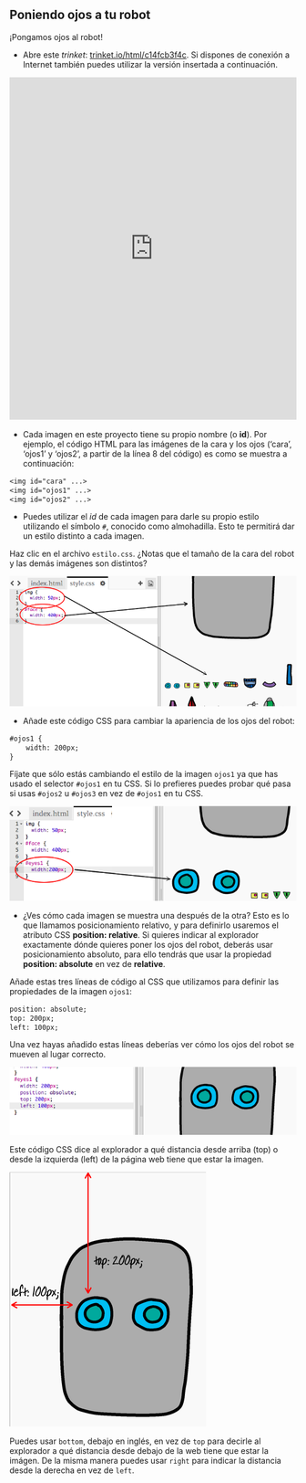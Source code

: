 ## Poniendo ojos a tu robot 

¡Pongamos ojos al robot!


+ Abre este *trinket*: <a href="https://trinket.io/html/c14fcb3f4c" target="\_blank">trinket.io/html/c14fcb3f4c</a>. Si dispones de conexión a Internet también puedes utilizar la versión insertada a continuación.

<div class="trinket">
  <iframe src="https://trinket.io/html/c14fcb3f4c" width="100%" height="600" frameborder="0" marginwidth="0" marginheight="0" allowfullscreen>
  </iframe>
</div>

+ Cada imagen en este proyecto tiene su propio nombre (o __id__). Por ejemplo, el código HTML para las imágenes de la cara y los ojos (‘cara’, ‘ojos1’ y ‘ojos2’, a partir de la línea 8 del código) es como se muestra a continuación:

```
<img id="cara" ...>
<img id="ojos1" ...>
<img id="ojos2" ...>
```

+ Puedes utilizar el _id_ de cada imagen para darle su propio estilo utilizando el símbolo `#`, conocido como almohadilla. Esto te permitirá dar un estilo distinto a cada imagen.

Haz clic en el archivo `estilo.css`. ¿Notas que el tamaño de la cara del robot y las demás imágenes son distintos?

![screenshot](images/robot-id.png)

+ Añade este código CSS para cambiar la apariencia de los ojos del robot:

```
#ojos1 {
    width: 200px;
}
```

Fíjate que sólo estás cambiando el estilo de la imagen `ojos1` ya que has usado el selector `#ojos1` en tu CSS. Si lo prefieres puedes probar qué pasa si usas `#ojos2` u `#ojos3` en vez de `#ojos1` en tu CSS.

![screenshot](images/robot-eyes-width.png)

+ ¿Ves cómo cada imagen se muestra una después de la otra? Esto es lo que llamamos posicionamiento relativo, y para definirlo usaremos el atributo CSS __position: relative__. Si quieres indicar al explorador exactamente dónde quieres poner los ojos del robot, deberás usar posicionamiento absoluto, para ello tendrás que usar la propiedad __position: absolute__ en vez de __relative__.

Añade estas tres líneas de código al CSS que utilizamos para definir las propiedades de la imagen `ojos1`:

```
position: absolute;
top: 200px;
left: 100px;
```

Una vez hayas añadido estas líneas deberías ver cómo los ojos del robot se mueven al lugar correcto.

![screenshot](images/robot-eyes-position.png)

Este código CSS dice al explorador a qué distancia desde arriba (top) o desde la izquierda (left) de la página web tiene que estar la imagen.

![screenshot](images/robot-eyes-position2.png)

Puedes usar `bottom`, debajo en inglés, en vez de `top` para decirle al explorador a qué distancia desde debajo de la web tiene que estar la imágen. De la misma manera puedes usar `right` para indicar la distancia desde la derecha en vez de `left`.


